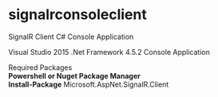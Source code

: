 # signalrconsoleclient
SignalR Client C# Console Application

Visual Studio 2015 .Net Framework 4.5.2 Console Application

Required Packages </br>
<b>Powershell or Nuget Package Manager </b> </br>
<b>Install-Package</b> Microsoft.AspNet.SignalR.Client </br>
